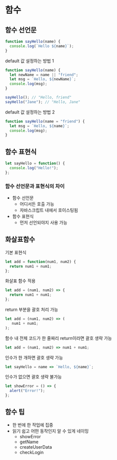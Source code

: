 # 함수 
## 함수 선언문
```js
function sayHello(name) {
  console.log(`Hello ${name}`);
}
```
default 값 설정하는 방법 1
```js
function sayHello(name) {
  let newName = name || "friend";
  let msg = `Hello, ${newName}`;
  console.log(msg);
}

sayHello(); // "Hello, friend"
sayHello("Jane"); // "Hello, Jane"
```
default 값 설정하는 방법 2
```js
function sayHello(name = "friend") {
  let msg = `Hello, ${name}`;
  console.log(msg);
}
```
## 함수 표현식
```js
let sayHello = function() {
  console.log("Hello!");
};
```
### 함수 선언문과 표현식의 차이
* 함수 선언문
    * 어디서든 호출 가능
    * 자바스크립트 내에서 호이스팅됨
* 함수 표현식
    * 먼저 선언되야지 사용 가능

## 화살표함수
기본 표현식
```js
let add = function(num1, num2) {
  return num1 + num1;
};
```
화살표 함수 적용
```js
let add = (num1, num2) => {
  return num1 + num1;
};
```
return 부분을 괄호 처리 가능
```js
let add = (num1, num2) => (
   num1 + num1;
);
```
함수 내 전체 코드가 한 줄짜리 return이라면 괄호 생략 가능
```js
let add = (num1, num2) => num1 + num1;
```
인수가 한 개하면 괄호 생략 가능
```js
let sayHello = name => `Hello, ${name}`;
```
인수가 없으면 괄호 생략 불가능
```js
let showError = () => {
  alert("Error!");
};
```
  ## 함수 팁
  * 한 번에 한 작업에 집중
  * 읽기 쉽고 어떤 동작인지 알 수 있게 네이밍
      * showError
      * getName
      * createUserData
      * checkLogin